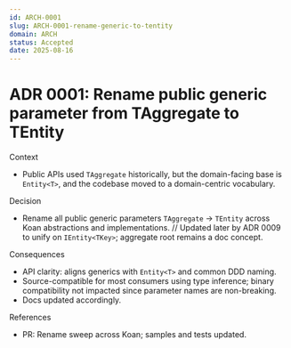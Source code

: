 ```yaml
---
id: ARCH-0001
slug: ARCH-0001-rename-generic-to-tentity
domain: ARCH
status: Accepted
date: 2025-08-16
---
```


# ADR 0001: Rename public generic parameter from TAggregate to TEntity

Context
- Public APIs used `TAggregate` historically, but the domain-facing base is `Entity<T>`, and the codebase moved to a domain-centric vocabulary.

Decision
- Rename all public generic parameters `TAggregate` → `TEntity` across Koan abstractions and implementations.
// Updated later by ADR 0009 to unify on `IEntity<TKey>`; aggregate root remains a doc concept.

Consequences
- API clarity: aligns generics with `Entity<T>` and common DDD naming.
- Source-compatible for most consumers using type inference; binary compatibility not impacted since parameter names are non-breaking.
- Docs updated accordingly.

References
- PR: Rename sweep across Koan; samples and tests updated.
